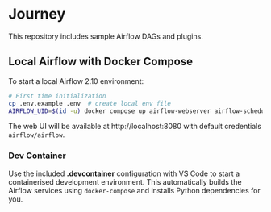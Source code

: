 # Journey

This repository includes sample Airflow DAGs and plugins.

## Local Airflow with Docker Compose

To start a local Airflow 2.10 environment:

```bash
# First time initialization
cp .env.example .env  # create local env file
AIRFLOW_UID=$(id -u) docker compose up airflow-webserver airflow-scheduler postgres -d
```

The web UI will be available at http://localhost:8080 with default credentials `airflow/airflow`.

### Dev Container

Use the included **.devcontainer** configuration with VS Code to start a containerised
development environment. This automatically builds the Airflow services using
`docker-compose` and installs Python dependencies for you.
